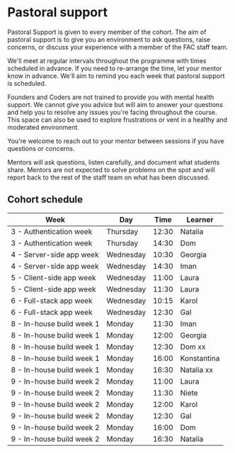 # Pastoral support

Pastoral Support is given to every member of the cohort. The aim of pastoral support is to give you an environment to ask questions, raise concerns, or discuss your experience with a member of the FAC staff team.

We'll meet at regular intervals throughout the programme with times scheduled in advance. If you need to re-arrange the time, let your mentor know in advance. We'll aim to remind you each week that pastoral support is scheduled.

Founders and Coders are not trained to provide you with mental health support. We cannot give you advice but will aim to answer your questions and help you to resolve any issues you're facing throughout the course. This space can also be used to explore frustrations or vent in a healthy and moderated environment.

You're welcome to reach out to your mentor between sessions if you have questions or concerns.

Mentors will ask questions, listen carefully, and document what students share. Mentors are not expected to solve problems on the spot and will report back to the rest of the staff team on what has been discussed.

## Cohort schedule

| Week                     | Day            | Time  | Learner          |
| -------------------------| -------------- | ----- | ---------------- |
| 3 - Authentication week  | Thursday       | 12:30 | Natalia          |
| 3 - Authentication week  | Thursday       | 14:30 | Dom              |
| 4 - Server-side app week | Wednesday      | 10:30 | Georgia          |
| 4 - Server-side app week | Wednesday      | 14:30 | Iman             |
| 5 - Client-side app week | Wednesday      | 11:00 | Laura            |
| 5 - Client-side app week | Wednesday      | 11:30 | Laura            |
| 6 - Full-stack  app week | Wednesday      | 10:15 | Karol            |
| 6 - Full-stack  app week | Wednesday      | 12:30 | Gal              |
| 8 - In-house build week 1| Monday         | 11:30 | Iman             |
| 8 - In-house build week 1| Monday         | 12:00 | Georgia          |
| 8 - In-house build week 1| Monday         | 12:30 | Dom xx           |
| 8 - In-house build week 1| Monday         | 16:00 | Konstantina         |
| 8 - In-house build week 1| Monday         | 16:30 | Natalia  xx         |
| 9 - In-house build week 2| Monday         | 11:00 | Laura               |
| 9 - In-house build week 2| Monday         | 11:30 | Niete               |
| 9 - In-house build week 2| Monday         | 12:00 | Karol               |
| 9 - In-house build week 2| Monday         | 12:30 | Gal                 |
| 9 - In-house build week 2| Monday         | 16:00 | Dom                 |
| 9 - In-house build week 2| Monday         | 16:30 | Natalia             |
